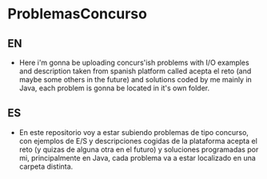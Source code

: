 # ProblemasConcurso

## EN

- Here i'm gonna be uploading concurs'ish problems with I/O examples and description taken from spanish platform called acepta el reto (and maybe some others in the future) and solutions coded by me mainly in Java, each problem is gonna be located in it's own folder.

## ES

- En este repositorio voy a estar subiendo problemas de tipo concurso, con ejemplos de E/S y descripciones cogidas de la plataforma acepta el reto (y quizas de alguna otra en el futuro) y soluciones programadas por mi, principalmente en Java, cada problema va a estar localizado en una carpeta distinta.
